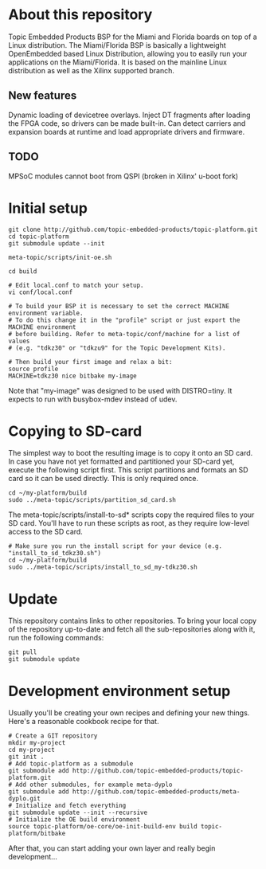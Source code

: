 # About this repository

Topic Embedded Products BSP for the Miami and Florida boards on top of a Linux distribution. The Miami/Florida BSP is basically a lightweight OpenEmbedded based Linux Distribution, allowing you to easily run your applications on the Miami/Florida. It is based on the mainline Linux distribution as well as the Xilinx supported branch.

## New features

Dynamic loading of devicetree overlays. Inject DT fragments after loading the FPGA code, so drivers can be made built-in. Can detect carriers and expansion boards at runtime and load appropriate drivers and firmware.

## TODO

MPSoC modules cannot boot from QSPI (broken in Xilinx' u-boot fork)

# Initial setup

```
git clone http://github.com/topic-embedded-products/topic-platform.git
cd topic-platform
git submodule update --init

meta-topic/scripts/init-oe.sh

cd build

# Edit local.conf to match your setup.
vi conf/local.conf

# To build your BSP it is necessary to set the correct MACHINE environment variable. 
# To do this change it in the "profile" script or just export the MACHINE environment 
# before building. Refer to meta-topic/conf/machine for a list of values 
# (e.g. "tdkz30" or "tdkzu9" for the Topic Development Kits).

# Then build your first image and relax a bit:
source profile
MACHINE=tdkz30 nice bitbake my-image
````

Note that "my-image" was designed to be used with DISTRO=tiny. It
expects to run with busybox-mdev instead of udev.

# Copying to SD-card

The simplest way to boot the resulting image is to copy it onto an SD card. In case you have not yet formatted and partitioned your SD-card yet, execute the following script first. This script partitions and formats an SD card so it can be used directly. This is only required once.

```
cd ~/my-platform/build
sudo ../meta-topic/scripts/partition_sd_card.sh
```

The meta-topic/scripts/install-to-sd* scripts copy the required files to your SD card. You'll have to run these scripts as root, as they require low-level access to the SD card.

```
# Make sure you run the install script for your device (e.g. "install_to_sd_tdkz30.sh")
cd ~/my-platform/build
sudo ../meta-topic/scripts/install_to_sd_my-tdkz30.sh
```

# Update
This repository contains links to other repositories.
To bring your local copy of the repository up-to-date and fetch
all the sub-repositories along with it, run the following commands:

```
git pull
git submodule update
```

# Development environment setup
Usually you'll be creating your own recipes and defining your new things. Here's
a reasonable cookbook recipe for that.

```
# Create a GIT repository
mkdir my-project
cd my-project
git init .
# Add topic-platform as a submodule
git submodule add http://github.com/topic-embedded-products/topic-platform.git
# Add other submodules, for example meta-dyplo
git submodule add http://github.com/topic-embedded-products/meta-dyplo.git
# Initialize and fetch everything
git submodule update --init --recursive
# Initialize the OE build environment
source topic-platform/oe-core/oe-init-build-env build topic-platform/bitbake
```

After that, you can start adding your own layer and really begin development...

